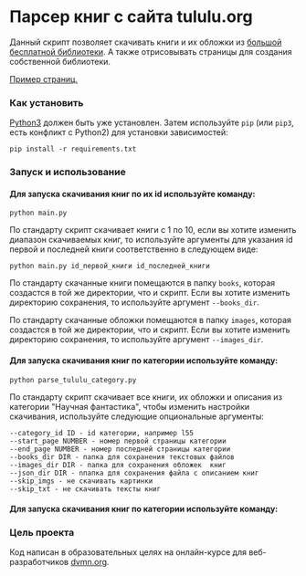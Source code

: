 # Парсер книг с сайта tululu.org

Данный скрипт позволяет скачивать книги и их обложки из [большой бесплатной библиотеки](https://tululu.org/).
А также отрисовывать страницы для создания собственной библиотеки. 

[Пример страниц.](https://yar59.github.io/online-library-parser/pages/index1.html)

### Как установить

[Python3](https://www.python.org/downloads/) должен быть уже установлен. 
Затем используйте `pip` (или `pip3`, есть конфликт с Python2) для установки зависимостей:
```
pip install -r requirements.txt
```

### Запуск и использование
#### Для запуска скачивания книг по их id используйте команду:
```
python main.py
```
По стандарту скрипт скачивает книги с 1 по 10, если вы хотите изменить диапазон скачиваемых книг, то используйте 
аргументы для указания id первой и последней книги соответственно в следующем виде:
```
python main.py id_первой_книги id_последней_книги
```
По стандарту скачанные книги помещаются в папку `books`, которая создастся в той же директории, что и скрипт. Если вы 
хотите изменить директорию сохранения, то используйте аргумент `--books_dir`.

По стандарту скачанные обложки помещаются в папку `images`, которая создастся в той же директории, что и скрипт. Если вы 
хотите изменить директорию сохранения, то используйте аргумент `--images_dir`.

#### Для запуска скачивания книг по категории используйте команду:
```
python parse_tululu_category.py
```
По стандарту скрипт скачивает все книги, их обложки и описания из категории "Научная фантастика",
чтобы изменить настройки скачивания, используйте следующие опциональные аргументы:
```
--category_id ID - id категории, например l55
--start_page NUMBER - номер первой страницы категории
--end_page NUMBER - номер последней страницы категории
--books_dir DIR - папка для сохранения текстовых файлов
--images_dir DIR - папка для сохранения обложек  книг
--json_dir DIR - nпапка для сохранения файла с описанием книг
--skip_imgs - не скачивать картинки
--skip_txt - не скачивать тексты книг
```
#### Для запуска скачивания книг по категории используйте команду:

### Цель проекта

Код написан в образовательных целях на онлайн-курсе для веб-разработчиков [dvmn.org](https://dvmn.org/).
